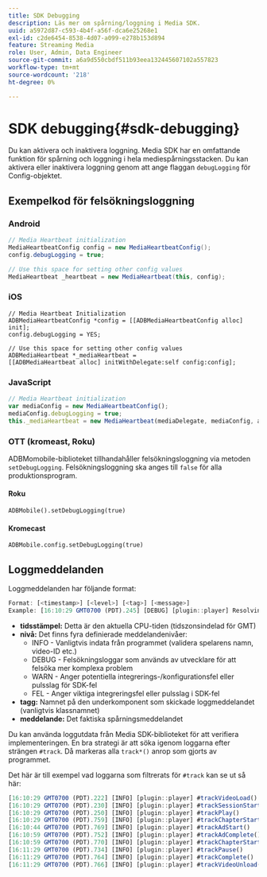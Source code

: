 ```yaml
---
title: SDK Debugging
description: Läs mer om spårning/loggning i Media SDK.
uuid: a5972d87-c593-4b4f-a56f-dca6e25268e1
exl-id: c2de6454-8538-4d07-a099-e278b153d894
feature: Streaming Media
role: User, Admin, Data Engineer
source-git-commit: a6a9d550cbdf511b93eea132445607102a557823
workflow-type: tm+mt
source-wordcount: '218'
ht-degree: 0%

---
```


# SDK debugging{#sdk-debugging}

Du kan aktivera och inaktivera loggning. Media SDK har en omfattande funktion för spårning och loggning i hela mediespårningsstacken. Du kan aktivera eller inaktivera loggning genom att ange flaggan `debugLogging` för Config-objektet.

## Exempelkod för felsökningsloggning

### Android

```java
// Media Heartbeat initialization
MediaHeartbeatConfig config = new MediaHeartbeatConfig();
config.debugLogging = true;

// Use this space for setting other config values
MediaHeartbeat _heartbeat = new MediaHeartbeat(this, config);
```

### iOS

```
// Media Heartbeat Initialization
ADBMediaHeartbeatConfig *config = [[ADBMediaHeartbeatConfig alloc] init];
config.debugLogging = YES;

// Use this space for setting other config values
ADBMediaHeartbeat *_mediaHeartbeat =  
[[ADBMediaHeartbeat alloc] initWithDelegate:self config:config];
```

### JavaScript

```js
// Media Heartbeat initialization
var mediaConfig = new MediaHeartbeatConfig();
mediaConfig.debugLogging = true;
this._mediaHeartbeat = new MediaHeartbeat(mediaDelegate, mediaConfig, appMeasurement);
```

### OTT (kromeast, Roku)

ADBMomobile-biblioteket tillhandahåller felsökningsloggning via metoden `setDebugLogging`. Felsökningsloggning ska anges till `false` för alla produktionsprogram.

#### Roku

```
ADBMobile().setDebugLogging(true)
```

#### Kromecast

```
ADBMobile.config.setDebugLogging(true)
```

## Loggmeddelanden

Loggmeddelanden har följande format:

```js
Format: [<timestamp>] [<level>] [<tag>] [<message>]
Example: [16:10:29 GMT­0700 (PDT).245] [DEBUG] [plugin::player] Resolving qos.startupTime: 0
```

* **tidsstämpel:** Detta är den aktuella CPU-tiden (tidszonsindelad för GMT)
* **nivå:** Det finns fyra definierade meddelandenivåer:
   * INFO - Vanligtvis indata från programmet (validera spelarens namn, video-ID etc.)
   * DEBUG - Felsökningsloggar som används av utvecklare för att felsöka mer komplexa problem
   * WARN - Anger potentiella integrerings-/konfigurationsfel eller pulsslag för SDK-fel
   * FEL - Anger viktiga integreringsfel eller pulsslag i SDK-fel
* **tagg:** Namnet på den underkomponent som skickade loggmeddelandet (vanligtvis klassnamnet)
* **meddelande:** Det faktiska spårningsmeddelandet

Du kan använda loggutdata från Media SDK-biblioteket för att verifiera implementeringen. En bra strategi är att söka igenom loggarna efter strängen `#track`. Då markeras alla `track*()` anrop som gjorts av programmet.

Det här är till exempel vad loggarna som filtrerats för `#track` kan se ut så här:

```js
[16:10:29 GMT­0700 (PDT).222] [INFO] [plugin::player] #trackVideoLoad()
[16:10:29 GMT­0700 (PDT).230] [INFO] [plugin::player] #trackSessionStart()
[16:10:29 GMT­0700 (PDT).250] [INFO] [plugin::player] #trackPlay()
[16:10:29 GMT­0700 (PDT).759] [INFO] [plugin::player] #trackChapterStart()
[16:10:44 GMT­0700 (PDT).769] [INFO] [plugin::player] #trackAdStart()
[16:10:59 GMT­0700 (PDT).752] [INFO] [plugin::player] #trackAdComplete()
[16:10:59 GMT­0700 (PDT).770] [INFO] [plugin::player] #trackChapterStart()
[16:11:29 GMT­0700 (PDT).734] [INFO] [plugin::player] #trackPause()
[16:11:29 GMT­0700 (PDT).764] [INFO] [plugin::player] #trackComplete()
[16:11:29 GMT­0700 (PDT).766] [INFO] [plugin::player] #trackVideoUnload()
```
